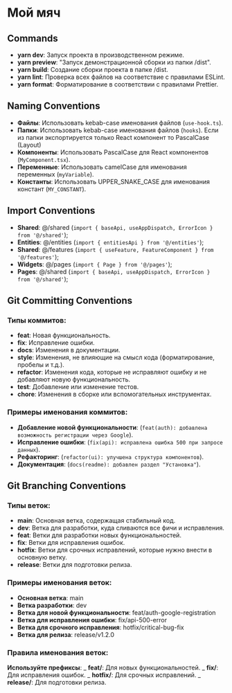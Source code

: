 # Мой мяч

## Commands

- **yarn dev**: Запуск проекта в производственном режиме.
- **yarn preview**: "Запуск демонстрационной сборки из папки /dist".
- **yarn build**: Создание сборки проекта в папке /dist.
- **yarn lint**: Проверка всех файлов на соответствие с правилами ESLint.
- **yarn format**: Форматирование в соответствии с правилами Prettier.

## Naming Conventions

- **Файлы**: Использовать kebab-case именования файлов (`use-hook.ts`).
- **Папки**: Использовать kebab-case именования файлов (`hooks`). Если из папки экспортируется только React компонент то PascalCase (Layout)
- **Компоненты**: Использовать PascalCase для React компонентов (`MyComponent.tsx`).
- **Переменные**: Использовать camelCase для именования переменных (`myVariable`).
- **Константы**: Использовать UPPER_SNAKE_CASE для именования констант (`MY_CONSTANT`).

## Import Conventions

- **Shared**: @/shared (`import { baseApi, useAppDispatch, ErrorIcon } from '@/shared'`);
- **Entities**: @/entities (`import { entitiesApi } from '@/entities'`);
- **Shared**: @/features (`import { useFeature, FeatureComponent } from '@/features'`);
- **Widgets**: @/pages (`import { Page } from '@/pages'`);
- **Pages**: @/shared (`import { baseApi, useAppDispatch, ErrorIcon } from '@/shared'`);

## Git Committing Conventions

### Типы коммитов:

- **feat**: Новая функциональность.
- **fix**: Исправление ошибки.
- **docs**: Изменения в документации.
- **style**: Изменения, не влияющие на смысл кода (форматирование, пробелы и т.д.).
- **refactor**: Изменения кода, которые не исправляют ошибку и не добавляют новую функциональность.
- **test**: Добавление или изменение тестов.
- **chore**: Изменения в сборке или вспомогательных инструментах.

### Примеры именования коммитов:

- **Добавление новой функциональности**: (`feat(auth): добавлена возможность регистрации через Google`).
- **Исправление ошибки**: (`fix(api): исправлена ошибка 500 при запросе данных`).
- **Рефакторинг**: (`refactor(ui): улучшена структура компонентов`).
- **Документация**: (`docs(readme): добавлен раздел "Установка"`).

## Git Branching Conventions

### Типы веток:

- **main**: Основная ветка, содержащая стабильный код.
- **dev**: Ветка для разработки, куда сливаются все фичи и исправления.
- **feat**: Ветки для разработки новых функциональностей.
- **fix**: Ветки для исправления ошибок.
- **hotfix**: Ветки для срочных исправлений, которые нужно внести в основную ветку.
- **release**: Ветки для подготовки релиза.

### Примеры именования веток:

- **Основная ветка**: main
- **Ветка разработки**: dev
- **Ветка для новой функциональности**: feat/auth-google-registration
- **Ветка для исправления ошибки**: fix/api-500-error
- **Ветка для срочного исправления**: hotfix/critical-bug-fix
- **Ветка для релиза**: release/v1.2.0

### Правила именования веток:

**Используйте префиксы**:
_ **feat/**: Для новых функциональностей.
_ **fix/**: Для исправления ошибок.
_ **hotfix/**: Для срочных исправлений.
_ **release/**: Для подготовки релиза.
